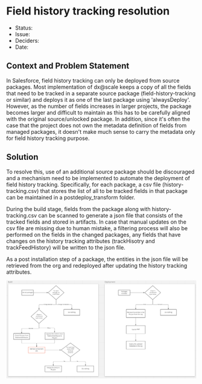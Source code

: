 # Field history tracking resolution

* Status: <!-- optional -->
* Issue: <!-- optional -->
* Deciders: <!-- optional -->
* Date:  <!-- optional -->


## Context and Problem Statement

In Salesforce, field history tracking can only be deployed from source packages. Most implementation of dx@scale keeps a copy of all the fields that need to be tracked in a separate source package (field-history-tracking or similar) and deploys it as one of the last package using 'alwaysDeploy'. However, as the number of fields increases in larger projects, the package becomes larger and difficult to maintain as this has to be carefully aligned with the original source/unlocked package. In addition, since it's often the case that the project does not own the metadata definition of fields from managed packages, it doesn't make much sense to carry the metadata only for field history tracking purpose.


## Solution

To resolve this, use of an additional source package should be discouraged and a mechanism need to be implemented to automate the deployment of field history tracking. Specifically, for each package, a csv file (history-tracking.csv) that stores the list of all to be tracked fields in that package can be maintained in  a  postdeploy_transform folder.

During the build stage, fields from the package along with history-tracking.csv can be scanned to generate a json file that consists of the tracked fields and stored in artifacts. In case that manual updates on the csv file are missing due to human mistake, a filtering process will also be performed on the fields in the changed packages, any fields that have changes on the history tracking attributes (trackHisotry and trackFeedHistory) will be written to the json file.

As a post installation step of a package, the entities in the json file will be retrieved from the org and redeployed after updating the history tracking attributes.

![image](./006-field-history-tracking-resolution.png)
